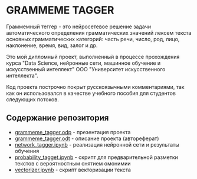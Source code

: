 # GRAMMEME TAGGER

Граммемный теггер - это нейросетевое решение задачи автоматического определения грамматических значений лексем текста основных грамматических категорий: часть речи, число, род, лицо, наклонение, время, вид, залог и др.

Это мой дипломный проект, выполненный в процессе прохождения курса "Data Science, нейронные сети, машинное обучение и искусственный интеллект" ООО "Университет искусственного интеллекта".

Код проекта построчно покрыт русскоязычными комментариями, так как он использовался в качестве учебного пособия для студентов следующих потоков.

## Содержание репозитория

* <a href='https://github.com/GURJEW/grammeme-tagger/blob/master/grammeme_tagger.odp'>grammeme_tagger.odp</a> - презентация проекта
* <a href='https://github.com/GURJEW/grammeme-tagger/blob/master/grammeme_tagger.odt'>grammeme_tagger.odt</a> - описание проекта (автореферат)
* <a href='https://github.com/GURJEW/grammeme-tagger/blob/master/network_tagger.ipynb'>network_tagger.ipynb</a> - реализация нейронной сети и результаты обучения
* <a href='https://github.com/GURJEW/grammeme-tagger/blob/master/probability_tagget.ipynb'>probability_tagget.ipynb</a> - скрипт для предварительной разметки текстов с вероятностным снятием омонимии
* <a href='https://github.com/GURJEW/grammeme-tagger/blob/master/vectorizer.ipynb'>vectorizer.ipynb</a> - скрипт векторизации текста
